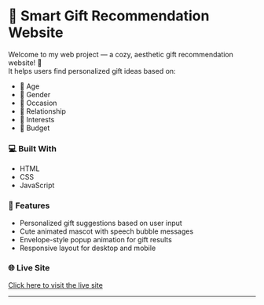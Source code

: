 # 🎁 Smart Gift Recommendation Website

Welcome to my web project — a cozy, aesthetic gift recommendation website! 💖  
It helps users find personalized gift ideas based on:
- 🎂 Age
- 👧 Gender
- 🎉 Occasion
- 👭 Relationship
- 🎯 Interests
- 💸 Budget

### 💻 Built With
- HTML
- CSS
- JavaScript

### 🔑 Features
- Personalized gift suggestions based on user input
- Cute animated mascot with speech bubble messages
- Envelope-style popup animation for gift results
- Responsive layout for desktop and mobile

### 🌐 Live Site
[Click here to visit the live site](https://rid-28.github.io/Smart-Gift-Recommendation/)

---

